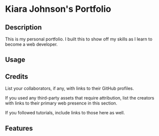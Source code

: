 # Kiara Johnson's Portfolio

## Description

This is my personal portfolio. I built this to show off my skills as I learn to become a web developer. 

## Usage

## Credits

List your collaborators, if any, with links to their GitHub profiles.

If you used any third-party assets that require attribution, list the creators with links to their primary web presence in this section.

If you followed tutorials, include links to those here as well.

## Features



